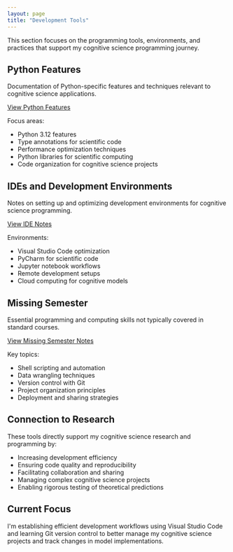 ```yaml
---
layout: page
title: "Development Tools"
---
```




This section focuses on the programming tools, environments, and practices that support my cognitive science programming journey.

## Python Features

Documentation of Python-specific features and techniques relevant to cognitive science applications.

[View Python Features](/paradigms-to-practice/tools/python-features/)

Focus areas:
- Python 3.12 features
- Type annotations for scientific code
- Performance optimization techniques
- Python libraries for scientific computing
- Code organization for cognitive science projects

## IDEs and Development Environments

Notes on setting up and optimizing development environments for cognitive science programming.

[View IDE Notes](/paradigms-to-practice/tools/ides/)

Environments:
- Visual Studio Code optimization
- PyCharm for scientific code
- Jupyter notebook workflows
- Remote development setups
- Cloud computing for cognitive models

## Missing Semester

Essential programming and computing skills not typically covered in standard courses.

[View Missing Semester Notes](/paradigms-to-practice/tools/missing-semester/)

Key topics:
- Shell scripting and automation
- Data wrangling techniques
- Version control with Git
- Project organization principles
- Deployment and sharing strategies

## Connection to Research

These tools directly support my cognitive science research and programming by:
- Increasing development efficiency
- Ensuring code quality and reproducibility
- Facilitating collaboration and sharing
- Managing complex cognitive science projects
- Enabling rigorous testing of theoretical predictions

## Current Focus

I'm establishing efficient development workflows using Visual Studio Code and learning Git version control to better manage my cognitive science projects and track changes in model implementations.
